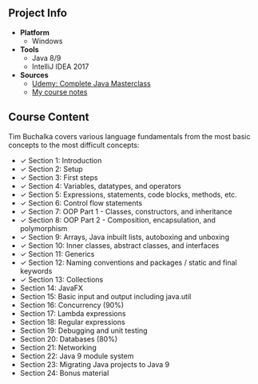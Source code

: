 ## Project Info
* **Platform**
  * Windows
* **Tools**
  * Java 8/9
  * IntelliJ IDEA 2017
* **Sources**
  * [Udemy: Complete Java Masterclass](https://www.udemy.com/java-the-complete-java-developer-course/learn/v4/content)
  * [My course notes](https://github.com/MAShah-UK/CompleteJavaMasterclass/blob/master/notes/Notes.docx)

## Course Content
Tim Buchalka covers various language fundamentals from the most basic concepts to the most difficult concepts:
* ✓ Section 1: Introduction
* ✓ Section 2: Setup
* ✓ Section 3: First steps
* ✓ Section 4: Variables, datatypes, and operators
* ✓ Section 5: Expressions, statements, code blocks, methods, etc.
* ✓ Section 6: Control flow statements
* ✓ Section 7: OOP Part 1 - Classes, constructors, and inheritance
* ✓ Section 8: OOP Part 2 - Composition, encapsulation, and polymorphism
* ✓ Section 9: Arrays, Java inbuilt lists, autoboxing and unboxing
* ✓ Section 10: Inner classes, abstract classes, and interfaces
* ✓ Section 11: Generics
* ✓ Section 12: Naming conventions and packages / static and final keywords
* ✓ Section 13: Collections
* Section 14: JavaFX
* Section 15: Basic input and output including java.util
* Section 16: Concurrency (90%)
* Section 17: Lambda expressions
* Section 18: Regular expressions
* Section 19: Debugging and unit testing
* Section 20: Databases (80%)
* Section 21: Networking
* Section 22: Java 9 module system
* Section 23: Migrating Java projects to Java 9
* Section 24: Bonus material
